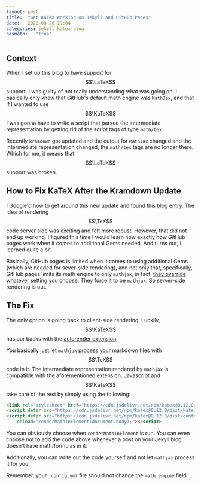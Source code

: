 ```yaml
---
layout: post
title:  "Get KaTeX Working on Jekyll and GitHub Pages"
date:   2020-08-26 19:04
categories: jekyll katex blog
hasmath:   "true"
---
```


## Context

When I set up this blog to have support for $$\LaTeX$$ support, I was guilty of
not really understanding what was going on. I basically only knew that GitHub's
default math engine was `MathJax`, and that if I wanted to use $$\KaTeX$$ I was
gonna have to write a script that parsed the intermediate representation by
getting rid of the script tags of type `math/tex`.

Recently `kramdown` got updated and the output for `MathJax` changed and the
intermediate representation changed, the `math/tex` tags are no longer there.
Which for me, it means that $$\LaTeX$$ support was broken.

## How to Fix KaTeX After the Kramdown Update

I Google'd how to get around this new update and found this
[blog entry](https://gendignoux.com/blog/2020/05/23/katex.html). The idea of
rendering $$\TeX$$ code server side was exciting and felt more robust. However,
that did not end up working. I figured this time I would learn how exactly how
GitHub pages work when it comes to additional Gems needed. And turns out, I
learned quite a bit.

Basically, GitHub pages is limited when it comes to using additional Gems (which
are needed for sever-side rendering), and not only that, specifically, GitHub
pages limits its math engine to only `mathjax`, in fact, [they override whatever
setting you choose](https://github.com/github/pages-gem/blob/master/lib/github-pages/configuration.rb#L57). They force it to be `mathjax`. So server-side rendering is out.

## The Fix

The only option is going back to client-side rendering. Luckily, $$\KaTeX$$ has
our backs with the [autorender extension](https://katex.org/docs/autorender.html).

You basically just let `mathjax` process your markdown files with $$\TeX$$ code in
it. The intermediate representation rendered by `mathjax` is compatible with the
aforementioned extension. Javascript and $$\KaTeX$$ take care of the rest by
simply using the following:

```html
<link rel="stylesheet" href="https://cdn.jsdelivr.net/npm/katex@0.12.0/dist/katex.min.css" integrity="sha384-AfEj0r4/OFrOo5t7NnNe46zW/tFgW6x/bCJG8FqQCEo3+Aro6EYUG4+cU+KJWu/X" crossorigin="anonymous">
<script defer src="https://cdn.jsdelivr.net/npm/katex@0.12.0/dist/katex.min.js" integrity="sha384-g7c+Jr9ZivxKLnZTDUhnkOnsh30B4H0rpLUpJ4jAIKs4fnJI+sEnkvrMWph2EDg4" crossorigin="anonymous"></script>
<script defer src="https://cdn.jsdelivr.net/npm/katex@0.12.0/dist/contrib/auto-render.min.js" integrity="sha384-mll67QQFJfxn0IYznZYonOWZ644AWYC+Pt2cHqMaRhXVrursRwvLnLaebdGIlYNa" crossorigin="anonymous"
    onload="renderMathInElement(document.body);"></script>
```

You can obviously choose when `renderMathInElement` is run. You can even choose
not to add the code above whenever a post on your Jekyll blog doesn't have
math/formulas in it.

Additionally, you can write out the code yourself and not let `mathjax` process
it for you.

Remember, your `_config.yml` file should not change the `math_engine` field.
